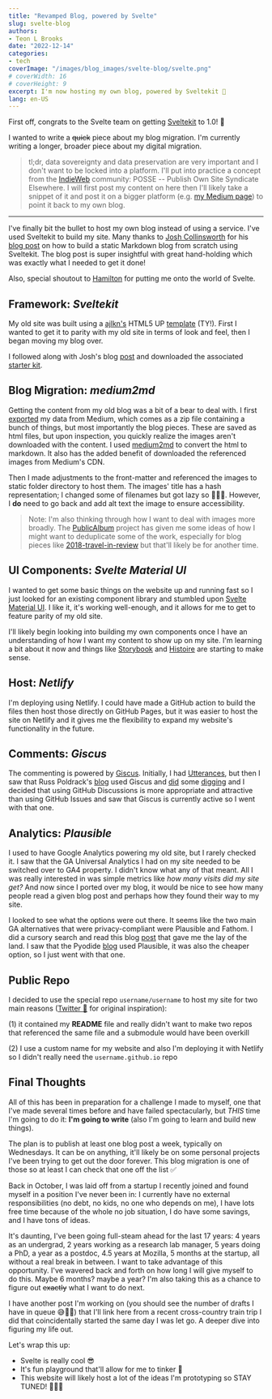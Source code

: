 ```yaml
---
title: "Revamped Blog, powered by Svelte"
slug: svelte-blog
authors:
- Teon L Brooks
date: "2022-12-14"
categories:
- tech
coverImage: "/images/blog_images/svelte-blog/svelte.png"
# coverWidth: 16
# coverHeight: 9
excerpt: I'm now hosting my own blog, powered by Sveltekit 🎉
lang: en-US
---
```


First off, congrats to the Svelte team on getting [Sveltekit](https://kit.svelte.dev) to 1.0! 🎉

I wanted to write a ~~quick~~ piece about my blog migration. I'm currently writing a longer, broader piece about my digital migration.

> tl;dr, data sovereignty and data preservation are very important and I don't want to be locked into a platform. I'll put into practice a concept from the [IndieWeb](https://indieweb.org) community: POSSE -- Publish Own Site Syndicate Elsewhere. I will first post my content on here then I'll likely take a snippet of it and post it on a bigger platform (e.g. [my Medium page](https://teonbrooks.medium.com)) to point it back to my own blog.

---

I've finally bit the bullet to host my own blog instead of using a service. I've used Sveltekit to build my site. Many thanks to [Josh Collinsworth](https://joshcollinsworth.com/) for his [blog post](https://joshcollinsworth.com/blog/build-static-sveltekit-markdown-blog) on how to build a static Markdown blog from scratch using Sveltekit. The blog post is super insightful with great hand-holding which was exactly what I needed to get it done!

Also, special shoutout to [Hamilton](https://www.hamiltonulmer.com/) for putting me onto the world of Svelte.

## Framework: *Sveltekit*

My old site was built using a [ajlkn's](https://twitter.com/ajlkn) HTML5 UP [template](https://html5up.net/astral) (TY!). First I wanted to get it to parity with my old site in terms of look and feel, then I began moving my blog over.

I followed along with Josh's blog [post](https://joshcollinsworth.com/blog/build-static-sveltekit-markdown-blog) and downloaded the associated [starter kit](https://github.com/josh-collinsworth/sveltekit-blog-starter).

## Blog Migration: *medium2md*

Getting the content from my old blog was a bit of a bear to deal with. I first [exported](https://help.medium.com/hc/en-us/articles/115004745787-Export-your-account-data) my data from Medium, which comes as a zip file containing a bunch of things, but most importantly the blog pieces. These are saved as html files, but upon inspection, you quickly realize the images aren't downloaded with the content. I used [medium2md](https://github.com/gautamdhameja/medium-2-md) to convert the html to markdown. It also has the added benefit of downloaded the referenced images from Medium's CDN.

Then I made adjustments to the front-matter and referenced the images to static folder directory to host them. The images' title has a hash representation; I changed some of filenames but got lazy so 🤷🏾‍♂️. However, I **do** need to go back and add alt text the image to ensure accessibility.

> Note: I'm also thinking through how I want to deal with images more broadly. The [PublicAlbum](https://www.publicalbum.org/) project has given me some ideas of how I might want to deduplicate some of the work, especially for blog pieces like [2018-travel-in-review](/blog/2018-travel-in-review) but that'll likely be for another time.

## UI Components: *Svelte Material UI*

I wanted to get some basic things on the website up and running fast so I just looked for an existing component library and stumbled upon [Svelte Material UI](https://sveltematerialui.com/). I like it, it's working well-enough, and it allows for me to get to feature parity of my old site.

I'll likely begin looking into building my own components once I have an understanding of how I want my content to show up on my site. I'm learning a bit about it now and things like [Storybook](https://storybook.js.org/) and [Histoire](https://histoire.dev/) are starting to make sense.

## Host: *Netlify*

I'm deploying using Netlify. I could have made a GitHub action to build the files then host those directly on GitHub Pages, but it was easier to host the site on Netlify and it gives me the flexibility to expand my website's functionality in the future.

## Comments: *Giscus*

The commenting is powered by [Giscus](https://giscus.app). Initially, I had [Utterances](https://utteranc.es/), but then I saw that Russ Poldrack's [blog](https://poldrack.github.io/blog/) used Giscus and [did](https://shipit.dev/posts/from-utterances-to-giscus.html) some [digging](https://andrewlock.net/considering-replacing-disqus-with-giscus/) and I decided that using GitHub Discussions is more appropriate and attractive than using GitHub Issues and saw that Giscus is currently active so I went with that one.

## Analytics: *Plausible*

I used to have Google Analytics powering my old site, but I rarely checked it. I saw that the GA Universal Analytics I had on my site needed to be switched over to GA4 property. I didn't know what any of that meant. All I was really interested in was simple metrics like *how many visits did my site get?* And now since I ported over my blog, it would be nice to see how many people read a given blog post and perhaps how they found their way to my site.

I looked to see what the options were out there. It seems like the two main GA alternatives that were privacy-compliant were Plausible and Fathom. I did a cursory search and read this blog [post](https://littlemountainprinting.com/articles/fathom-vs-plausible-analytics-which-is-better/) that gave me the lay of the land. I saw that the Pyodide [blog](https://blog.pyodide.org/) used Plausible, it was also the cheaper option, so I just went with that one.

## Public Repo

I decided to use the special repo `username/username` to host my site for two main reasons ([Twitter 🧵](https://twitter.com/teonbrooks/status/1492658898989465602) for original inspiration):

(1) it contained my **README** file and really didn't want to make two repos that referenced the same file and a submodule would have been overkill

(2) I use a custom name for my website and also I'm deploying it with Netlify so I didn't really need the `username.github.io` repo

## Final Thoughts

All of this has been in preparation for a challenge I made to myself, one that I've made several times before and have failed spectacularly, but *THIS* time I'm going to do it: **I'm going to write** (also I'm going to learn and build new things).

The plan is to publish at least one blog post a week, typically on Wednesdays. It can be on anything, it'll likely be on some personal projects I've been trying to get out the door forever. This blog migration is one of those so at least I can check that one off the list ✅

Back in October, I was laid off from a startup I recently joined and found myself in a position I've never been in: I currently have no external responsibilities (no debt, no kids, no one who depends on me), I have lots free time because of the whole no job situation, I do have some savings, and I have tons of ideas.

It's daunting, I've been going full-steam ahead for the last 17 years: 4 years as an undergrad, 2 years working as a research lab manager, 5 years doing a PhD, a year as a postdoc, 4.5 years at Mozilla, 5 months at the startup, all without a real break in between. I want to take advantage of this opportunity. I've wavered back and forth on how long I will give myself to do this. Maybe 6 months? maybe a year? I'm also taking this as a chance to figure out ~~exactly~~ what I want to do next.

I have another post I'm working on (you should see the number of drafts I have in queue 😅😬🫣) that I'll link here from a recent cross-country train trip I did that coincidentally started the same day I was let go. A deeper dive into figuring my life out.

Let's wrap this up: 
- Svelte is really cool 😎
- It's fun playground that'll allow for me to tinker 🛝
- This website will likely host a lot of the ideas I'm prototyping so STAY TUNED! 👨🏾‍🔬
